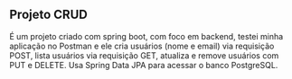 ## Projeto CRUD

É um projeto criado com spring boot, com foco em backend, testei minha aplicação no Postman e ele cria usuários (nome e email) via requisição POST, lista usuários via requisição GET, atualiza e remove usuários com PUT e DELETE.
Usa Spring Data JPA para acessar o banco PostgreSQL.
